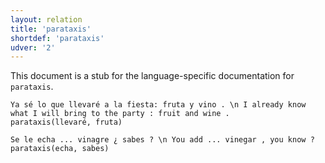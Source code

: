 ```yaml
---
layout: relation
title: 'parataxis'
shortdef: 'parataxis'
udver: '2'
---
```


This document is a stub for the language-specific documentation
for `parataxis`.

~~~ sdparse
Ya sé lo que llevaré a la fiesta: fruta y vino . \n I already know what I will bring to the party : fruit and wine .
parataxis(llevaré, fruta)
~~~

~~~ sdparse
Se le echa ... vinagre ¿ sabes ? \n You add ... vinegar , you know ?
parataxis(echa, sabes)
~~~
<!-- Interlanguage links updated Po 11. listopadu 2024, 20:11:23 CET -->
